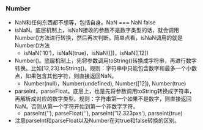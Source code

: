 ### Number
- NaN和任何东西都不想等，包括自身。NaN === NaN false
- isNaN。底层机制上，isNaN接收的参数不是数字类型的话，就会调用Number()方法进行转换，然后再次判断。简单点看，isNaN调用的就是Number()方法
    + isNaN('10')，isNaN(true)，isNaN([])，isNaN([12])
- Number()。底层机制上，先将参数调用toString()转换成字符串，再进行数字转换。比如[12,23].toString()。规则：字符串中只能包含数字和最多一个小数点，如果包含其他字符，则直接返回NaN。
    + Number(null)，Number(undefined), Number([12]), Number(true)
- parseInt，parseFloat。底层上，也是先将参数调用toString转换成字符串，再解析成对应的数字类型。规则：字符串第一个如果不是数字，则直接返回NaN。否则从第一个字符开始到第一个非数字字符。
    + parseInt(''), parseFloat(''), parseInt('12.323pxs'), parseInt(true)
- 注意parseInt和parseFloat以及Number在对true和false转换的区别。